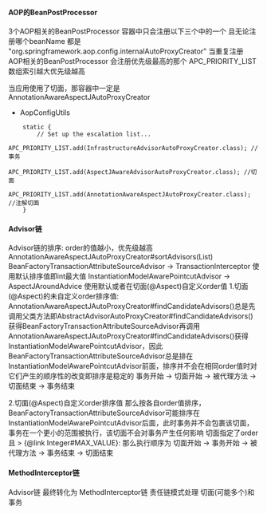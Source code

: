 
#### AOP的BeanPostProcessor
3个AOP相关的BeanPostProcessor
容器中只会注册以下三个中的一个 且无论注册哪个beanName 都是 "org.springframework.aop.config.internalAutoProxyCreator"
当重复注册 AOP相关的BeanPostProcessor 会注册优先级最高的那个 APC_PRIORITY_LIST数组索引越大优先级越高

当应用使用了切面，那容器中一定是 AnnotationAwareAspectJAutoProxyCreator
- AopConfigUtils
```
	static {
		// Set up the escalation list...
		APC_PRIORITY_LIST.add(InfrastructureAdvisorAutoProxyCreator.class); //事务
		APC_PRIORITY_LIST.add(AspectJAwareAdvisorAutoProxyCreator.class); //切面
		APC_PRIORITY_LIST.add(AnnotationAwareAspectJAutoProxyCreator.class); //注解切面
	}
```
	
#### Advisor链
Advisor链的排序: 
order的值越小，优先级越高
AnnotationAwareAspectJAutoProxyCreator#sortAdvisors(List)
BeanFactoryTransactionAttributeSourceAdvisor -> TransactionInterceptor 使用默认排序值即int最大值
InstantiationModelAwarePointcutAdvisor ->  AspectJAroundAdvice 使用默认或者在切面(@Aspect)自定义order值
1.切面(@Aspect)的未自定义order排序值: AnnotationAwareAspectJAutoProxyCreator#findCandidateAdvisors()总是先调用父类方法即AbstractAdvisorAutoProxyCreator#findCandidateAdvisors()获得BeanFactoryTransactionAttributeSourceAdvisor再调用AnnotationAwareAspectJAutoProxyCreator#findCandidateAdvisors()获得InstantiationModelAwarePointcutAdvisor，因此BeanFactoryTransactionAttributeSourceAdvisor总是排在InstantiationModelAwarePointcutAdvisor前面，排序并不会在相同order值时对它们产生的顺序性的改变即排序是稳定的
事务开始 -> 切面开始 -> 被代理方法 -> 切面结束 -> 事务结束

2.切面(@Aspect)自定义order排序值
那么按各自order值排序，BeanFactoryTransactionAttributeSourceAdvisor可能排序在InstantiationModelAwarePointcutAdvisor后面，此时事务并不会包裹该切面，事务在一个更小的范围被执行，该切面不会对事务产生任何影响
切面指定了order 且 > {@link Integer#MAX_VALUE}:
那么执行顺序为 切面开始 -> 事务开始 -> 被代理方法 -> 事务结束 -> 切面结束

#### MethodInterceptor链
Advisor链 最终转化为 MethodInterceptor链 
责任链模式处理 切面(可能多个)和事务